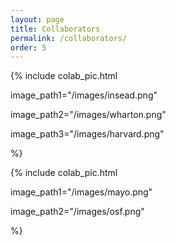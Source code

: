 ```yaml
---
layout: page
title: Collaborators
permalink: /collaborators/
order: 5
---
```



 
{% include colab_pic.html 

image_path1="/images/insead.png" 

image_path2="/images/wharton.png"

image_path3="/images/harvard.png"

%} 

{% include colab_pic.html 

image_path1="/images/mayo.png" 

image_path2="/images/osf.png"


%} 